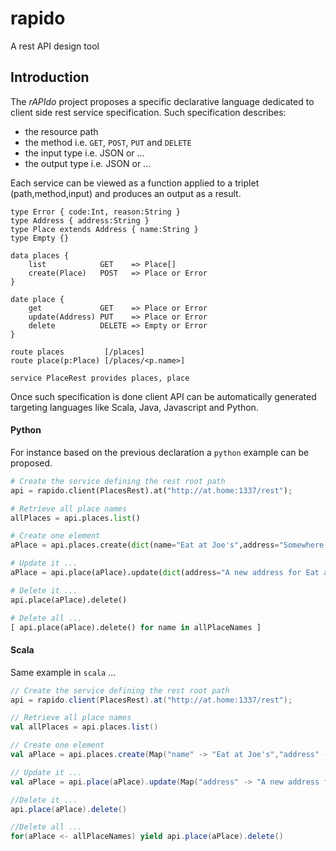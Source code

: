 rapido
======

A rest API design tool 

## Introduction

The *rAPIdo* project proposes a specific declarative language dedicated to client side
rest service specification. Such specification describes:
- the resource path
- the method i.e. `GET`, `POST`, `PUT` and `DELETE`
- the input type i.e. JSON or ...
- the output type i.e. JSON or ...

Each service can be viewed as a function applied to a triplet (path,method,input)
and produces an output as a result.

```
type Error { code:Int, reason:String }
type Address { address:String }
type Place extends Address { name:String }
type Empty {}

data places {
    list            GET    => Place[]
    create(Place)   POST   => Place or Error
}

date place {
    get             GET    => Place or Error
    update(Address) PUT    => Place or Error
    delete          DELETE => Empty or Error
}

route places         [/places]
route place(p:Place) [/places/<p.name>]

service PlaceRest provides places, place
```

Once such specification is done client API can be automatically generated targeting languages
like Scala, Java, Javascript and Python. 

#### Python

For instance based on the previous declaration a `python` example can be proposed.

``` python
# Create the service defining the rest root path
api = rapido.client(PlacesRest).at("http://at.home:1337/rest");

# Retrieve all place names
allPlaces = api.places.list()

# Create one element
aPlace = api.places.create(dict(name="Eat at Joe's",address="Somewhere ..."))

# Update it ...
aPlace = api.place(aPlace).update(dict(address="A new address for Eat at Joe's"))

# Delete it ...
api.place(aPlace).delete()

# Delete all ...
[ api.place(aPlace).delete() for name in allPlaceNames ]
```

#### Scala 

Same example in `scala` ...

``` scala
// Create the service defining the rest root path
api = rapido.client(PlacesRest).at("http://at.home:1337/rest");

// Retrieve all place names
val allPlaces = api.places.list()

// Create one element
val aPlace = api.places.create(Map("name" -> "Eat at Joe's","address" -> "Somewhere ..."))

// Update it ...
val aPlace = api.place(aPlace).update(Map("address" -> "A new address for Eat at Joe's"))

//Delete it ...
api.place(aPlace).delete()

//Delete all ...
for(aPlace <- allPlaceNames) yield api.place(aPlace).delete()
```
